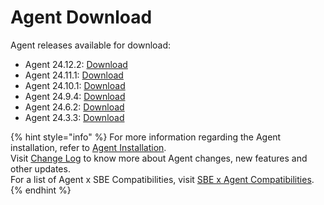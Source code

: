 # Agent Download

Agent releases available for download:

* Agent 24.12.2: [Download](https://static.symphony.com/agent/agent-24.12.2.zip)
* Agent 24.11.1: [Download](https://static.symphony.com/agent/agent-24.11.1.zip)
* Agent 24.10.1: [Download](https://storage.googleapis.com/sym-platform/developers/rest-api/agent-24.10.1.zip)
* Agent 24.9.4: [Download](https://static.symphony.com/agent/agent-24.9.4.zip)
* Agent 24.6.2: [Download](https://static.symphony.com/agent/agent-24.6.2.zip)
* Agent 24.3.3: [Download](https://static.symphony.com/agent/agent-24.3.3.zip)



{% hint style="info" %}
For more information regarding the Agent installation, refer to [Agent Installation](agent-2.x-and-above-installation.md).\
Visit [Change Log](../change-log/) to know more about Agent changes, new features and other updates.\
For a list of Agent x SBE Compatibilities, visit [SBE x Agent Compatibilities](sbe-x-agent-compatibility-matrix.md).
{% endhint %}
